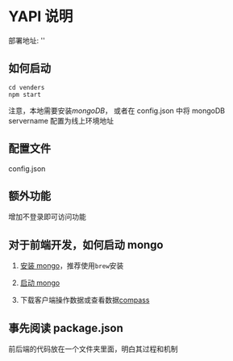 # YAPI 说明

部署地址: ''

## 如何启动

```shell
cd venders
npm start
```

注意，本地需要安装*mongoDB*， 或者在 config.json 中将 mongoDB servername 配置为线上环境地址

## 配置文件

config.json

## 额外功能

增加不登录即可访问功能

## 对于前端开发，如何启动 mongo

1. [安装 mongo](https://www.runoob.com/mongodb/mongodb-osx-install.html)，推荐使用`brew`安装

2. [启动 mongo](https://www.runoob.com/mongodb/mongodb-osx-install.html)

3. 下载客户端操作数据或查看数据[compass](https://www.mongodb.com/products/compass)

## 事先阅读 package.json

前后端的代码放在一个文件夹里面，明白其过程和机制
